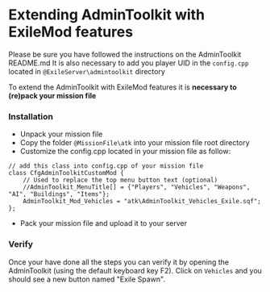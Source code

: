 # Extending AdminToolkit with ExileMod features

Please be sure you have followed the instructions on the AdminToolkit README.md
It is also necessary to add you player UID in the `config.cpp` located in `@ExileServer\admintoolkit` directory

To extend the AdminToolkit with ExileMod features it is **necessary to (re)pack your mission file**

### Installation

+ Unpack your mission file
+ Copy the folder `@MissionFile\atk` into your mission file root directory
+ Customize the config.cpp located in your mission file as follow:

```
// add this class into config.cpp of your mission file
class CfgAdminToolkitCustomMod {
	// Used to replace the top menu button text (optional)
	//AdminToolkit_MenuTitle[] = {"Players", "Vehicles", "Weapons", "AI", "Buildings", "Items"};
    AdminToolkit_Mod_Vehicles = "atk\AdminToolkit_Vehicles_Exile.sqf";
};
```

+ Pack your mission file and upload it to your server

### Verify

Once your have done all the steps you can verify it by opening the AdminToolkit (using the default keyboard key F2).
Click on `Vehicles` and you should see a new button named "Exile Spawn".

